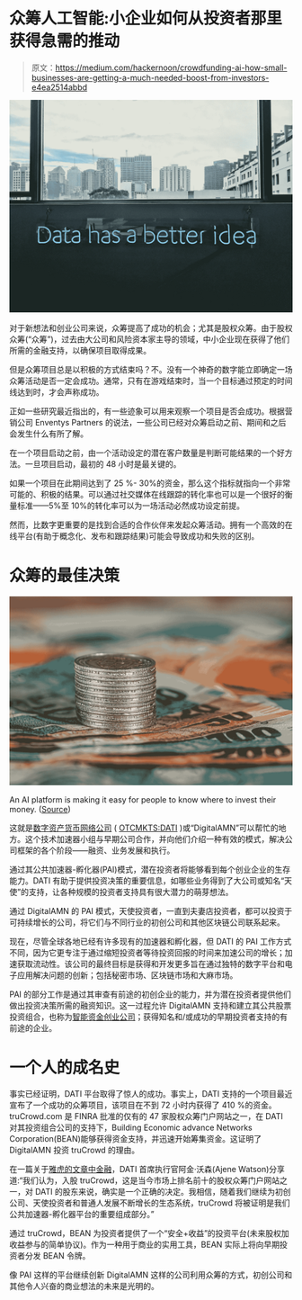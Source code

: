 # 众筹人工智能:小企业如何从投资者那里获得急需的推动

> 原文：<https://medium.com/hackernoon/crowdfunding-ai-how-small-businesses-are-getting-a-much-needed-boost-from-investors-e4ea2514abbd>

![](img/71ec482f7d25741a1cdb43da2721a689.png)

对于新想法和创业公司来说，众筹提高了成功的机会；尤其是股权众筹。由于股权众筹(“众筹”)，过去由大公司和风险资本家主导的领域，中小企业现在获得了他们所需的金融支持，以确保项目取得成果。

但是众筹项目总是以积极的方式结束吗？不。没有一个神奇的数字能立即确定一场众筹活动是否一定会成功。通常，只有在游戏结束时，当一个目标通过预定的时间线达到时，才会声称成功。

正如一些研究最近指出的，有一些迹象可以用来观察一个项目是否会成功。根据营销公司 Enventys Partners 的说法，一些公司已经对众筹启动之前、期间和之后会发生什么有所了解。

在一个项目启动之前，由一个活动设定的潜在客户数量是判断可能结果的一个好方法。一旦项目启动，最初的 48 小时是最关键的。

如果一个项目在此期间达到了 25 %- 30%的资金，那么这个指标就指向一个非常可能的、积极的结果。可以通过社交媒体在线跟踪的转化率也可以是一个很好的衡量标准——5%至 10%的转化率可以为一场活动必然成功设定前提。

然而，比数字更重要的是找到合适的合作伙伴来发起众筹活动。拥有一个高效的在线平台(有助于概念化、发布和跟踪结果)可能会导致成功和失败的区别。

# **众筹的最佳决策**

![](img/9c46897e6a3fd12104f597605947e929.png)

An AI platform is making it easy for people to know where to invest their money. ([Source](https://pixabay.com/en/coins-banknotes-money-currency-1726618/))

这就是[数字资产货币网络公司](https://finance.yahoo.com/quote/dati?ltr=1) ( [OTCMKTS:DATI](https://www.otcmarkets.com/stock/DATI/profile) )或“DigitalAMN”可以帮忙的地方。这个技术加速器小组与早期公司合作，并向他们介绍一种有效的模式，解决公司框架的各个阶段——融资、业务发展和执行。

通过其公共加速器-孵化器(PAI)模式，潜在投资者将能够看到每个创业企业的生存能力。DATI 有助于提供投资决策的重要信息，如哪些业务得到了大公司或知名“天使”的支持，让各种规模的投资者支持具有很大潜力的萌芽想法。

通过 DigitalAMN 的 PAI 模式，天使投资者，一直到夫妻店投资者，都可以投资于可持续增长的公司，将它们与不同行业的初创公司和其他区块链公司联系起来。

现在，尽管全球各地已经有许多现有的加速器和孵化器，但 DATI 的 PAI 工作方式不同，因为它更专注于通过缩短投资者等待投资回报的时间来加速公司的增长；加速获取流动性。该公司的最终目标是获得和开发更多旨在通过独特的数字平台和电子应用解决问题的创新；包括秘密市场、区块链市场和大麻市场。

PAI 的部分工作是通过其审查有前途的初创企业的能力，并为潜在投资者提供他们做出投资决策所需的融资知识。这一过程允许 DigitalAMN 支持和建立其公共股票投资组合，也称为[智能资金创业公司](https://www.linkedin.com/pulse/public-accelerator-incubator-dont-get-left-behind-media-network/)；获得知名和/或成功的早期投资者支持的有前途的企业。

# 一个人的成名史

事实已经证明，DATI 平台取得了惊人的成功。事实上，DATI 支持的一个项目最近宣布了一个成功的众筹项目，该项目在不到 72 小时内获得了 410 %的资金。truCrowd.com 是 FINRA 批准的仅有的 47 家股权众筹门户网站之一，在 DATI 对其投资组合公司的支持下，Building Economic advance Networks Corporation(BEAN)能够获得资金支持，并迅速开始筹集资金。这证明了 DigitalAMN 投资 truCrowd 的理由。

在一篇关于[雅虎的文章中金融](https://finance.yahoo.com/news/dati-announces-trucrowd-successful-kickstart-121100470.html)，DATI 首席执行官阿金·沃森(Ajene Watson)分享道:“我们认为，入股 truCrowd，这是当今市场上排名前十的股权众筹门户网站之一，对 DATI 的股东来说，确实是一个正确的决定。我相信，随着我们继续为初创公司、天使投资者和普通人发展不断增长的生态系统，truCrowd 将被证明是我们公共加速器-孵化器平台的重要组成部分。”

通过 truCrowd，BEAN 为投资者提供了一个“安全+收益”的投资平台(未来股权加收益参与的简单协议)。作为一种用于商业的实用工具，BEAN 实际上将向早期投资者分发 BEAN 令牌。

像 PAI 这样的平台继续创新 DigitalAMN 这样的公司利用众筹的方式，初创公司和其他令人兴奋的商业想法的未来是光明的。